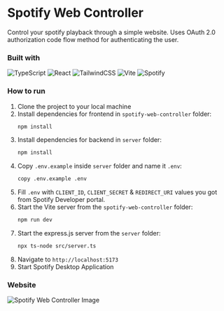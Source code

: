# Spotify Web Controller
Control your spotify playback through a simple website. Uses OAuth 2.0 authorization code flow method for authenticating the user. 

### Built with
![TypeScript](https://img.shields.io/badge/typescript-%23007ACC.svg?style=for-the-badge&logo=typescript&logoColor=white)
![React](https://img.shields.io/badge/react-%2320232a.svg?style=for-the-badge&logo=react&logoColor=%2361DAFB)
![TailwindCSS](https://img.shields.io/badge/tailwindcss-%2338B2AC.svg?style=for-the-badge&logo=tailwind-css&logoColor=white)
![Vite](https://img.shields.io/badge/vite-%23646CFF.svg?style=for-the-badge&logo=vite&logoColor=white)
![Spotify](https://img.shields.io/badge/Spotify-1ED760?style=for-the-badge&logo=spotify&logoColor=white)

### How to run
1. Clone the project to your local machine
2. Install dependencies for frontend in ``spotify-web-controller`` folder:
   ```bash
   npm install
   ```
3. Install dependencies for backend in ``server`` folder:
   ```bash
   npm install
   ```
4. Copy ``.env.example`` inside ``server`` folder and name it ``.env``:
   ```bash
   copy .env.example .env
   ```
5. Fill ``.env`` with ``CLIENT_ID``, ``CLIENT_SECRET`` & ``REDIRECT_URI`` values you got from Spotify Developer portal.
6. Start the Vite server from the ``spotify-web-controller`` folder:
   ```bash
   npm run dev
   ```
7. Start the express.js server from the ``server`` folder:
   ```bash
   npx ts-node src/server.ts
   ```
8. Navigate to ``http://localhost:5173``
9. Start Spotify Desktop Application

### Website
![Spotify Web Controller Image](https://i.gyazo.com/9a5968fb83dbe7ac51d3a5b5dda08184.png)
